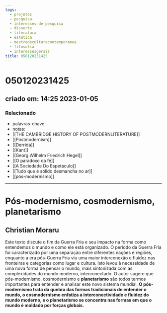 ```yaml
---
tags:
  - projetos
  - pesquisa
  - interesses-de-pesquisa
  - disserte
  - literatura
  - estética
  - mestredeculturacontemporanea
  - filosofia
  - interessesgerais
title: 050120231425
---
```


# 050120231425

## criado em: 14:25 2023-01-05

### Relacionado

- palavras-chave: 
- notas: 
- [[THE CAMBRIDGE HISTORY OF POSTMODERNLITERATURE]]
- [[Postmodernism]]
- [[Derrida]]
- [[Kant]]
- [[Georg Wilhelm Friedrich Hegel]]
- [[O paradoxo da fé]]
- [[A Sociedade Do Espetáculo]]
- [[Tudo que é sólido desmancha no ar]]
- [[pós-modernismo]]
---

# Pós-modernismo, cosmodernismo, planetarismo

## Christian Moraru

Este texto discute o fim da Guerra Fria e seu impacto na forma como entendemos o mundo e como ele está organizado. O período da Guerra Fria foi caracterizado por uma separação entre diferentes nações e regiões, enquanto a era pós-Guerra Fria viu uma maior interconexão e fluidez nas fronteiras e categorias como lugar e cultura. Isto levou à necessidade de uma nova forma de pensar o mundo, mais sintonizada com as complexidades do mundo moderno, interconectado. O autor sugere que pós-modernismo, cosmodernismo e **planetarismo** são todos termos importantes para entender e analisar este novo sistema mundial. **O pós-modernismo trata da quebra das formas tradicionais de entender o mundo, o cosmodernismo enfatiza a interconectividade e fluidez do mundo moderno, e o planetarismo se concentra nas formas em que o mundo é moldado por forças globais.**
